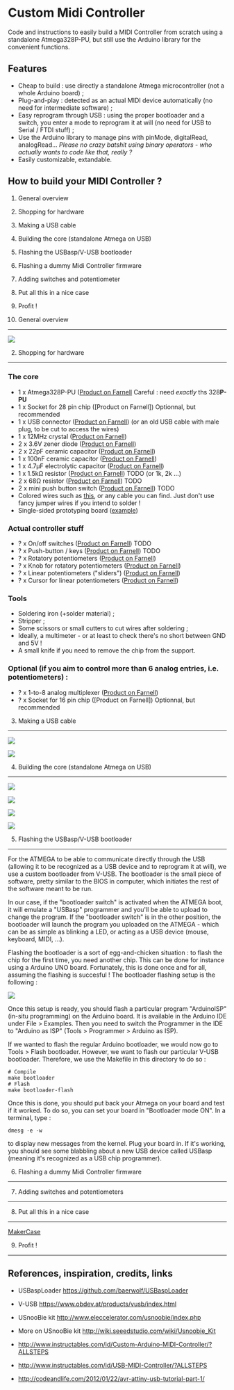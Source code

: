 Custom Midi Controller
======================

Code and instructions to easily build a MIDI Controller from scratch using a
standalone Atmega328P-PU, but still use the Arduino library for the convenient 
functions.

Features
--------

- Cheap to build : use directly a standalone Atmega microcontroller (not a whole Arduino board) ;
- Plug-and-play : detected as an actual MIDI device automatically (no need for intermediate software) ;
- Easy reprogram through USB : using the proper bootloader and a switch, you enter a mode to reprogram it at will (no need for USB to Serial  / FTDI stuff) ;
- Use the Arduino library to manage pins with pinMode, digitalRead, analogRead... *Please no crazy batshit using binary operators - who actually wants to code like that, really ?*
- Easily customizable, extandable.

How to build your MIDI Controller ?
-----------------------------------

1. General overview
2. Shopping for hardware
3. Making a USB cable
4. Building the core (standalone Atmega on USB)
5. Flashing the USBasp/V-USB bootloader
6. Flashing a dummy Midi Controller firmware
7. Adding switches and potentiometer
8. Put all this in a nice case
9. Profit !

1. General overview
-------------------

![](./hardware/overview.png)

2. Shopping for hardware
------------------------

### The core

- 1 x Atmega328P-PU                ([Product on Farnell](http://fr.farnell.com/webapp/wcs/stores/servlet/Search?mfpn=1715487) Careful : need *exactly* ths 328**P-PU**
- 1 x Socket for 28 pin chip       ([Product on Farnell]) Optionnal, but recommended
- 1 x USB connector                ([Product on Farnell](http://fr.farnell.com/webapp/wcs/stores/servlet/Search?mfpn=1696544)) (or an old USB cable with male plug, to be cut to access the wires)
- 1 x 12MHz crystal                ([Product on Farnell](http://fr.farnell.com/webapp/wcs/stores/servlet/Search?mfpn=2508453))
- 2 x 3.6V zener diode             ([Product on Farnell](http://fr.farnell.com/webapp/wcs/stores/servlet/Search?mfpn=1861480))
- 2 x 22pF ceramic capacitor       ([Product on Farnell](http://fr.farnell.com/webapp/wcs/stores/servlet/Search?mfpn=9411674))
- 1 x 100nF ceramic capacitor      ([Product on Farnell](http://fr.farnell.com/webapp/wcs/stores/servlet/Search?mfpn=9411887))
- 1 x 4.7μF electrolytic capacitor ([Product on Farnell](http://fr.farnell.com/webapp/wcs/stores/servlet/Search?mfpn=9451471))
- 1 x 1.5kΩ resistor               ([Product on Farnell](http://fr.farnell.com/webapp/wcs/stores/servlet/Search?mfpn=)) TODO (or 1k, 2k ...)
- 2 x 68Ω resistor                 ([Product on Farnell](http://fr.farnell.com/webapp/wcs/stores/servlet/Search?mfpn=)) TODO
- 2 x mini push button switch      ([Product on Farnell](http://fr.farnell.com/webapp/wcs/stores/servlet/Search?mfpn=)) TODO
- Colored wires                    such as [this](http://www.robotshop.com/eu/en/elenco-22-gauge-black-25-ft.html), or any cable you can find. Just don't use fancy jumper wires if you intend to solder !
- Single-sided prototyping board   ([example](http://www.robotshop.com/eu/en/prototyping-board.html))

### Actual controller stuff

- ? x On/off switches                   ([Product on Farnell](http://fr.farnell.com/webapp/wcs/stores/servlet/Search?mfpn=)) TODO
- ? x Push-button / keys                ([Product on Farnell](http://fr.farnell.com/webapp/wcs/stores/servlet/Search?mfpn=)) TODO
- ? x Rotatory potentiometers           ([Product on Farnell](http://fr.farnell.com/webapp/wcs/stores/servlet/Search?mfpn=1760794))
- ? x Knob for rotatory potentiometers  ([Product on Farnell](http://fr.farnell.com/webapp/wcs/stores/servlet/Search?mfpn=2473099))
- ? x Linear potentiometers ("sliders") ([Product on Farnell](http://fr.farnell.com/webapp/wcs/stores/servlet/Search?mfpn=1688411))
- ? x Cursor for linear potentiometers  ([Product on Farnell](http://fr.farnell.com/webapp/wcs/stores/servlet/Search?mfpn=1440016))

### Tools

- Soldering iron (+solder material) ;
- Stripper ;
- Some scissors or small cutters to cut wires after soldering ;
- Ideally, a multimeter - or at least to check there's no short between GND and 5V !
- A small knife if you need to remove the chip from the support.

### Optional (if you aim to control more than 6 analog entries, i.e. potentiometers) :

- ? x 1-to-8 analog multiplexer         ([Product on Farnell](http://fr.farnell.com/webapp/wcs/stores/servlet/Search?mfpn=1236279))
- ? x Socket for 16 pin chip            ([Product on Farnell]) Optionnal, but recommended

3. Making a USB cable
---------------------

![](./doc/USBpinning.png)

![](./hardware/usbCableIRL.jpg)

4. Building the core (standalone Atmega on USB)
-----------------------------------------------

![](./doc/Atmega328Pinning.png)

![](./hardware/schematic.png)

![](./hardware/board.png)

![](./hardware/boardIRL.jpg)

5. Flashing the USBasp/V-USB bootloader
---------------------------------------

For the ATMEGA to be able to communicate directly through the USB (allowing it
to be recognized as a USB device and to reprogram it at will), we use a custom
bootloader from V-USB. The bootloader is the small piece of software, pretty
similar to the BIOS in computer, which initiates the rest of the software meant
to be run. 

In our case, if the "bootloader switch" is activated when the ATMEGA boot, it will
emulate a "USBasp" programmer and you'll be able to upload to change the program. 
If the "bootloader switch" is in the other position, the bootloader will launch
the program you uploaded on the ATMEGA - which can be as simple as blinking a LED,
or acting as a USB device (mouse, keyboard, MIDI, ...).

Flashing the bootloader is a sort of egg-and-chicken situation : to flash the
chip for the first time, you need another chip. This can be done for instance
using a Arduino UNO board. Fortunately, this is done once and for all, assuming 
the flashing is succesful ! The bootloader flashing setup is the following :

![](./doc/bootloaderFlashingSetup.png)

Once this setup is ready, you should flash a particular program "ArduinoISP"
(in-situ programming) on the Arduino board. It is available in the Arduino IDE
under File > Examples. Then you need to switch the Programmer in the IDE to
"Arduino as ISP" (Tools > Programmer > Arduino as ISP).

If we wanted to flash the regular Arduino bootloader, we would now go to Tools >
Flash bootloader. However, we want to flash our particular V-USB bootloader.
Therefore, we use the Makefile in this directory to do so :

```
# Compile
make bootloader
# Flash
make bootloader-flash
```

Once this is done, you should put back your Atmega on your board and test if it
worked. To do so, you can set your board in "Bootloader mode ON". In a terminal,
type :

```
dmesg -e -w
```

to display new messages from the kernel. Plug your board in. If it's working,
you should see some blabbling about a new USB device called USBasp (meaning it's
recognized as a USB chip programmer).

6. Flashing a dummy Midi Controller firmware
--------------------------------------------

7. Adding switches and potentiometers
-------------------------------------

8. Put all this in a nice case
------------------------------

[MakerCase](http://www.makercase.com/)


9. Profit !
-----------

References, inspiration, credits, links
---------------------------------------

- USBaspLoader https://github.com/baerwolf/USBaspLoader
- V-USB https://www.obdev.at/products/vusb/index.html

- USnooBie kit http://www.eleccelerator.com/usnoobie/index.php
- More on USnooBie kit http://wiki.seeedstudio.com/wiki/Usnoobie_Kit

- http://www.instructables.com/id/Custom-Arduino-MIDI-Controller/?ALLSTEPS
- http://www.instructables.com/id/USB-MIDI-Controller/?ALLSTEPS

- http://codeandlife.com/2012/01/22/avr-attiny-usb-tutorial-part-1/

